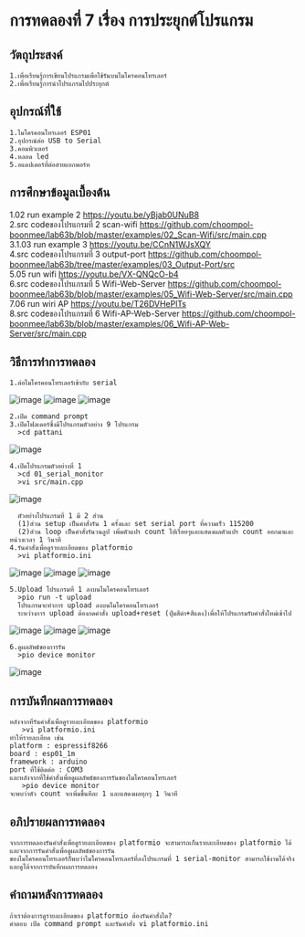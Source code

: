 # การทดลองที่ 7 เรื่อง การประยุกต์โปรแกรม
## วัตถุประสงค์
    1.เพื่อเรียนรู้การเขียนโปรแกรมเพื่อใช้รันบนไมโครคอนโทรเลอร์
    2.เพื่อเรียนรู้การนำโปรแกรมไปประยุกต์
    
## อุปกรณ์ที่ใช้
    1.ไมโครคอนโทรเลอร์ ESP01
    2.อุปกรณ์ต่อ USB to Serial
    3.คอมพิวเตอร์
    4.หลอด led
    5.อแดปเตอร์ที่ต่อสายแยกพอร์ท
    
## การศึกษาข้อมูลเบื้องต้น
1.02 run example 2  https://youtu.be/yBjab0UNuB8                                                                                                                               
2.src codeของโปรแกรมที่ 2 scan-wifi  https://github.com/choompol-boonmee/lab63b/blob/master/examples/02_Scan-Wifi/src/main.cpp   
3.1.03 run example 3  https://youtu.be/CCnN1WJsXQY                                                                                                                                                                                                                                                  
4.src codeของโปรแกรมที่ 3 output-port  https://github.com/choompol-boonmee/lab63b/tree/master/examples/03_Output-Port/src  
5.05 run wifi  https://youtu.be/VX-QNQcO-b4                                                                                                                                   
6.src codeของโปรแกรมที่ 5 Wifi-Web-Server  https://github.com/choompol-boonmee/lab63b/blob/master/examples/05_Wifi-Web-Server/src/main.cpp      
7.06 run wiri AP  https://youtu.be/T26DVHePlTs                                                                                                                                 
8.src codeของโปรแกรมที่ 6 Wifi-AP-Web-Server  https://github.com/choompol-boonmee/lab63b/blob/master/examples/06_Wifi-AP-Web-Server/src/main.cpp      

## วิธีการทำการทดลอง

    1.ต่อไมโครคอนโทรเลอร์เข้ากับ serial
    
![image](https://user-images.githubusercontent.com/80879475/112241058-1ae54b00-8c7c-11eb-839a-ae2bf9ed776b.jpg)
![image](https://user-images.githubusercontent.com/80879475/112241060-1b7de180-8c7c-11eb-9d2b-bc1dc93bafe9.jpg)
![image](https://user-images.githubusercontent.com/80879475/112241052-191b8780-8c7c-11eb-9011-468a60235599.jpg)      
                                                         
    2.เปิด command prompt                                                                                                                                                       
    3.เปิดโฟลเดอร์ซึ่งมีโปรแกรมตัวอย่าง 9 โปรแกรม
      >cd pattani 

![image](https://user-images.githubusercontent.com/80879475/112241282-87604a00-8c7c-11eb-8722-b50cd9adf8c6.jpg)

    4.เปิดโปรแกรมตัวอย่างที่ 1 
      >cd 01_serial_monitor
      >vi src/main.cpp

![image](https://user-images.githubusercontent.com/80879475/112241376-b5458e80-8c7c-11eb-81e6-c69790d7f03d.jpg)

      ตัวอย่างโปรแกรมที่ 1 มี 2 ส่วน                                                                                                                                                 
      (1)ส่วน setup เป็นคำสั่งรัน 1 ครั้งและ set serial port ที่ความเร็ว 115200                                                                                                           
      (2)ส่วน loop เป็นคำสั่งรันวนลูป เพิ่มตัวแปร count ไปเรื่อยๆและแสดงผลตัวแปร count ออกมาและหน่วงเวลา 1 วินาที                                                                             
    4.รันคำสั่งเพื่อดูรายละเอียดของ platformio
      >vi platformio.ini            
                                                                                                                                           
![image](https://user-images.githubusercontent.com/80879475/112241548-09507300-8c7d-11eb-94b5-82e39549f44d.jpg)
![image](https://user-images.githubusercontent.com/80879475/112241541-06ee1900-8c7d-11eb-92b9-9d5c3c3faf8e.jpg)
![image](https://user-images.githubusercontent.com/80879475/112241546-08b7dc80-8c7d-11eb-8c28-293b5056d4b4.jpg)

    5.Upload โปรแกรมที่ 1 ลงบนไมโครคอนโทรเลอร์
      >pio run -t upload
      โปรแกรมจะทำการ upload ลงบนไมโครคอนโทรเลอร์ 
      ระหว่างการ upload ต้องกดคำสั่ง upload+reset (ปุ่มสีดำ+สีแดง)เพื่อให้โปรแกรมรับคำสั่งใหม่เข้าไป

![image](https://user-images.githubusercontent.com/80879475/112241869-57657680-8c7d-11eb-8e26-f0b41453f496.jpg)
![image](https://user-images.githubusercontent.com/80879475/112241866-559bb300-8c7d-11eb-96a5-662ec7aebf3e.jpg)
![image](https://user-images.githubusercontent.com/80879475/112241868-56cce000-8c7d-11eb-98e9-1f9c5b7334fd.jpg)

    6.ดูผลลัพธ์ของการรัน
      >pio device monitor

![image](https://user-images.githubusercontent.com/80879475/112241963-87ad1500-8c7d-11eb-9d43-486090a9b789.jpg)

## การบันทึกผลการทดลอง
    หลังจากที่รันคำสั่งเพื่อดูรายละเอียดของ platformio
       >vi platformio.ini
    ทำให้รายละเอียด เช่น 
    platform : espressif8266
    board : esp01_1m
    framework : arduino
    port ที่ใช้ติดต่อ : COM3
    และหลังจากที่ใช้คำสั่งเพื่อดูผลลัพธ์ของการรันของไมโครคอนโทรเลอร์
       >pio device monitor
    จะพบว่าตัว count จะเพิ่มขึ้นทีละ 1 และแสดงผลทุกๆ 1 วินาที
   
## อภิปรายผลการทดลอง
    จากการทดลองรันคำสั่งเพื่อดูรายละเอียดของ platformio จะสามารถเก็นรายละเอียดของ platformio ได้และจากการรันคำสั่งเพื่อดูผลลัพธ์ของการรัน
    ของไมโครคอนโทรเลอร์ก็พบว่าไมโครคอนโทรเลอร์ที่ลงโปรแกรมที่ 1 serial-monitor สามารถใช้งานได้จริงและดูได้จากการบันทึกผลการทดลอง
    
## คำถามหลังการทดลอง
    ถ้าเราต้องการดูรายละเอียดของ platformio ต้องรันคำสั่งใด?
    คำตอบ เปิด command prompt และรันคำสั่ง vi platformio.ini
